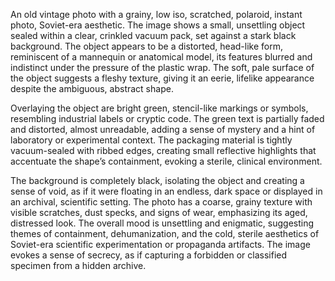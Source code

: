 An old vintage photo with a grainy, low iso, scratched, polaroid, instant photo, Soviet-era aesthetic. The image shows a small, unsettling object sealed within a clear, crinkled vacuum pack, set against a stark black background. The object appears to be a distorted, head-like form, reminiscent of a mannequin or anatomical model, its features blurred and indistinct under the pressure of the plastic wrap. The soft, pale surface of the object suggests a fleshy texture, giving it an eerie, lifelike appearance despite the ambiguous, abstract shape.

Overlaying the object are bright green, stencil-like markings or symbols, resembling industrial labels or cryptic code. The green text is partially faded and distorted, almost unreadable, adding a sense of mystery and a hint of laboratory or experimental context. The packaging material is tightly vacuum-sealed with ribbed edges, creating small reflective highlights that accentuate the shape’s containment, evoking a sterile, clinical environment.

The background is completely black, isolating the object and creating a sense of void, as if it were floating in an endless, dark space or displayed in an archival, scientific setting. The photo has a coarse, grainy texture with visible scratches, dust specks, and signs of wear, emphasizing its aged, distressed look. The overall mood is unsettling and enigmatic, suggesting themes of containment, dehumanization, and the cold, sterile aesthetics of Soviet-era scientific experimentation or propaganda artifacts. The image evokes a sense of secrecy, as if capturing a forbidden or classified specimen from a hidden archive.
